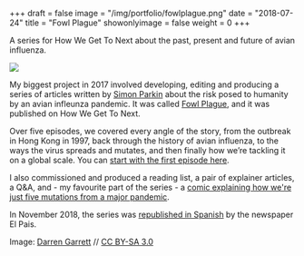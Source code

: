 +++
draft = false
image = "/img/portfolio/fowlplague.png"
date = "2018-07-24"
title = "Fowl Plague"
showonlyimage = false
weight = 0
+++

A series for How We Get To Next about the past, present and future of avian influenza.

<!--more-->

![](/img/portfolio/fowlplague.png)

My biggest project in 2017 involved developing, editing and producing a series of articles written by [Simon Parkin](http://www.simonparkin.com/) about the risk posed to humanity by an avian infleunza pandemic. It was called [Fowl Plague](https://howwegettonext.com/fowl-plague-82f020309aaa), and it was published on How We Get To Next.

Over five episodes, we covered every angle of the story, from the outbreak in Hong Kong in 1997, back through the history of avian influenza, to the ways the virus spreads and mutates, and then finally how we’re tackling it on a global scale. You can [start with the first episode here](https://howwegettonext.com/inception-the-avian-flu-outbreak-in-hong-kong-1997-5c0de48f6781).

I also commissioned and produced a reading list, a pair of explainer articles, a Q&A, and - my favourite part of the series - a [comic explaining how we're just five mutations from a major pandemic](https://howwegettonext.com/airborne-were-five-mutations-from-a-major-pandemic-2c50033f80f).

In November 2018, the series was [republished in Spanish](https://elpais.com/elpais/2018/10/09/ciencia/1539082371_039571.html) by the newspaper El Pais.

Image: [Darren Garrett](https://howwegettonext.com/foreshadowing-how-avian-flu-shaped-the-great-war-ff3e1a424672) // [CC BY-SA 3.0](https://creativecommons.org/licenses/by-sa/3.0/)